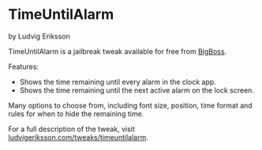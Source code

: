 # TimeUntilAlarm
by Ludvig Eriksson

TimeUntilAlarm is a jailbreak tweak available for free from [BigBoss](http://moreinfo.thebigboss.org/moreinfo/depiction.php?file=timeuntilalarmDp).

Features:

- Shows the time remaining until every alarm in the clock app.
- Shows the time remaining until the next active alarm on the lock screen.

Many options to choose from, including font size, position, time format and rules for when to hide the remaining time.



For a full description of the tweak, visit [ludvigeriksson.com/tweaks/timeuntilalarm](http://ludvigeriksson.com/tweaks/timeuntilalarm).
